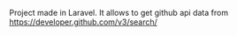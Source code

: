 Project made in Laravel. 
It allows to get github api data from https://developer.github.com/v3/search/
